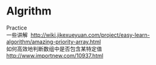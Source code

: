 # Algrithm
Practice<br>
一些讲解  http://wiki.jikexueyuan.com/project/easy-learn-algorithm/amazing-priority-array.html<br>
如何高效地判断数组中是否包含某特定值　http://www.importnew.com/10937.html
